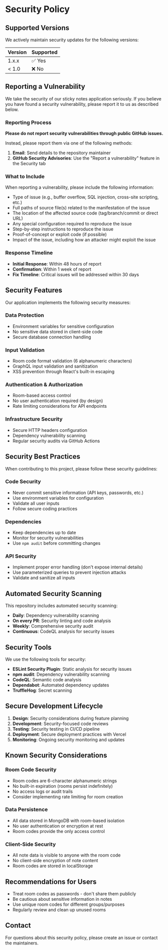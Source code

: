 # Security Policy

## Supported Versions

We actively maintain security updates for the following versions:

| Version | Supported          |
| ------- | ------------------ |
| 1.x.x   | ✅ Yes             |
| < 1.0   | ❌ No              |

## Reporting a Vulnerability

We take the security of our sticky notes application seriously. If you believe you have found a security vulnerability, please report it to us as described below.

### Reporting Process

**Please do not report security vulnerabilities through public GitHub issues.**

Instead, please report them via one of the following methods:

1. **Email**: Send details to the repository maintainer
2. **GitHub Security Advisories**: Use the "Report a vulnerability" feature in the Security tab

### What to Include

When reporting a vulnerability, please include the following information:

- Type of issue (e.g., buffer overflow, SQL injection, cross-site scripting, etc.)
- Full paths of source file(s) related to the manifestation of the issue
- The location of the affected source code (tag/branch/commit or direct URL)
- Any special configuration required to reproduce the issue
- Step-by-step instructions to reproduce the issue
- Proof-of-concept or exploit code (if possible)
- Impact of the issue, including how an attacker might exploit the issue

### Response Timeline

- **Initial Response**: Within 48 hours of report
- **Confirmation**: Within 1 week of report
- **Fix Timeline**: Critical issues will be addressed within 30 days

## Security Features

Our application implements the following security measures:

### Data Protection
- Environment variables for sensitive configuration
- No sensitive data stored in client-side code
- Secure database connection handling

### Input Validation
- Room code format validation (6 alphanumeric characters)
- GraphQL input validation and sanitization
- XSS prevention through React's built-in escaping

### Authentication & Authorization
- Room-based access control
- No user authentication required (by design)
- Rate limiting considerations for API endpoints

### Infrastructure Security
- Secure HTTP headers configuration
- Dependency vulnerability scanning
- Regular security audits via GitHub Actions

## Security Best Practices

When contributing to this project, please follow these security guidelines:

### Code Security
- Never commit sensitive information (API keys, passwords, etc.)
- Use environment variables for configuration
- Validate all user inputs
- Follow secure coding practices

### Dependencies
- Keep dependencies up to date
- Monitor for security vulnerabilities
- Use `npm audit` before committing changes

### API Security
- Implement proper error handling (don't expose internal details)
- Use parameterized queries to prevent injection attacks
- Validate and sanitize all inputs

## Automated Security Scanning

This repository includes automated security scanning:

- **Daily**: Dependency vulnerability scanning
- **On every PR**: Security linting and code analysis
- **Weekly**: Comprehensive security audit
- **Continuous**: CodeQL analysis for security issues

## Security Tools

We use the following tools for security:

- **ESLint Security Plugin**: Static analysis for security issues
- **npm audit**: Dependency vulnerability scanning
- **CodeQL**: Semantic code analysis
- **Dependabot**: Automated dependency updates
- **TruffleHog**: Secret scanning

## Secure Development Lifecycle

1. **Design**: Security considerations during feature planning
2. **Development**: Security-focused code reviews
3. **Testing**: Security testing in CI/CD pipeline
4. **Deployment**: Secure deployment practices with Vercel
5. **Monitoring**: Ongoing security monitoring and updates

## Known Security Considerations

### Room Code Security
- Room codes are 6-character alphanumeric strings
- No built-in expiration (rooms persist indefinitely)
- No access logs or audit trails
- Consider implementing rate limiting for room creation

### Data Persistence
- All data stored in MongoDB with room-based isolation
- No user authentication or encryption at rest
- Room codes provide the only access control

### Client-Side Security
- All note data is visible to anyone with the room code
- No client-side encryption of note content
- Room codes are stored in localStorage

## Recommendations for Users

- Treat room codes as passwords - don't share them publicly
- Be cautious about sensitive information in notes
- Use unique room codes for different groups/purposes
- Regularly review and clean up unused rooms

## Contact

For questions about this security policy, please create an issue or contact the maintainers.